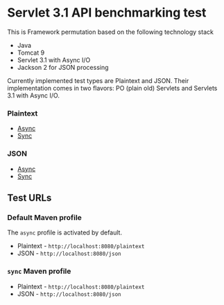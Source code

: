 # Servlet 3.1 API benchmarking test

This is Framework permutation based on the following technology stack

* Java
* Tomcat 9
* Servlet 3.1 with Async I/O
* Jackson 2 for JSON processing

Currently implemented test types are Plaintext and JSON. Their implementation comes in two flavors: PO (plain old) Servlets and Servlets 3.1 with Async I/O.

### Plaintext

* [Async](src/main/java/com/gitlab/zloster/bw/servlet3/async/Plaintext.java)
* [Sync](src/main/java/com/gitlab/zloster/bw/servlet3/sync/Plaintext.java)

### JSON

* [Async](src/main/java/com/gitlab/zloster/bw/servlet3/async/JSON.java)
* [Sync](src/main/java/com/gitlab/zloster/bw/servlet3/sync/JSON.java)

## Test URLs

### Default Maven profile

The `async` profile is activated by default.

* Plaintext - `http://localhost:8080/plaintext`
* JSON - `http://localhost:8080/json`

### `sync` Maven profile

* Plaintext - `http://localhost:8080/plaintext`
* JSON - `http://localhost:8080/json`
